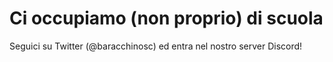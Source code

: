 # Ci occupiamo (non proprio) di scuola
Seguici su Twitter (@baracchinosc) ed entra nel nostro server Discord!
